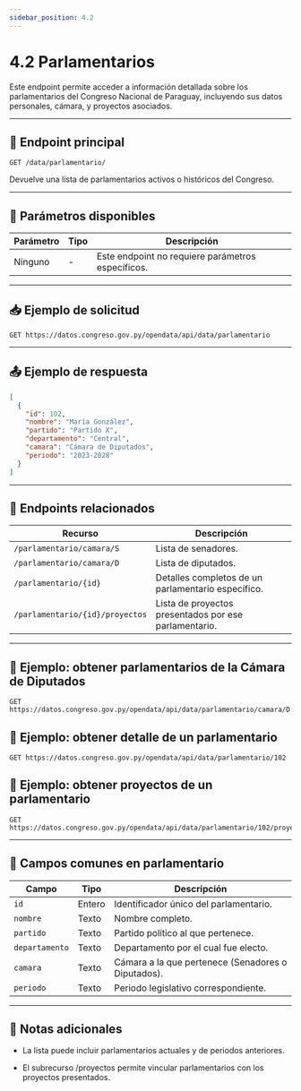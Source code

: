 ```yaml
---
sidebar_position: 4.2
---
```


# 4.2 Parlamentarios

Este endpoint permite acceder a información detallada sobre los parlamentarios del Congreso Nacional de Paraguay, incluyendo sus datos personales, cámara, y proyectos asociados.

---

## 📘 Endpoint principal

```
GET /data/parlamentario/
```
Devuelve una lista de parlamentarios activos o históricos del Congreso.

---

## 🔎 Parámetros disponibles

| Parámetro | Tipo | Descripción                                       |
| --------- | ---- | ------------------------------------------------- |
| Ninguno   | -    | Este endpoint no requiere parámetros específicos. |

---

## 📥 Ejemplo de solicitud

```
GET https://datos.congreso.gov.py/opendata/api/data/parlamentario
```

---

## 📤 Ejemplo de respuesta

```json
[
  {
    "id": 102,
    "nombre": "María González",
    "partido": "Partido X",
    "departamento": "Central",
    "camara": "Cámara de Diputados",
    "periodo": "2023-2028"
  }
]
```

---

## 📂 Endpoints relacionados

| Recurso                         | Descripción                                           |
| ------------------------------- | ----------------------------------------------------- |
| `/parlamentario/camara/S`       | Lista de senadores.                                   |
| `/parlamentario/camara/D`       | Lista de diputados.                                   |
| `/parlamentario/{id}`           | Detalles completos de un parlamentario específico.    |
| `/parlamentario/{id}/proyectos` | Lista de proyectos presentados por ese parlamentario. |

---

##  📌 Ejemplo: obtener parlamentarios de la Cámara de Diputados

```
GET https://datos.congreso.gov.py/opendata/api/data/parlamentario/camara/D
```

## 📌 Ejemplo: obtener detalle de un parlamentario

```
GET https://datos.congreso.gov.py/opendata/api/data/parlamentario/102
```

## 📌 Ejemplo: obtener proyectos de un parlamentario

```
GET https://datos.congreso.gov.py/opendata/api/data/parlamentario/102/proyectos
```

---

## 📝 Campos comunes en parlamentario

| Campo          | Tipo   | Descripción                                        |
| -------------- | ------ | -------------------------------------------------- |
| `id`           | Entero | Identificador único del parlamentario.             |
| `nombre`       | Texto  | Nombre completo.                                   |
| `partido`      | Texto  | Partido político al que pertenece.                 |
| `departamento` | Texto  | Departamento por el cual fue electo.               |
| `camara`       | Texto  | Cámara a la que pertenece (Senadores o Diputados). |
| `periodo`      | Texto  | Periodo legislativo correspondiente.               |

---

## 🚨 Notas adicionales

- La lista puede incluir parlamentarios actuales y de periodos anteriores.

- El subrecurso /proyectos permite vincular parlamentarios con los proyectos presentados.
